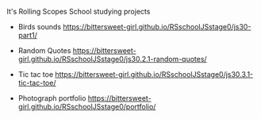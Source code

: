 It's Rolling Scopes School studying projects

- Birds sounds  https://bittersweet-girl.github.io/RSschoolJSstage0/js30-part1/

- Random Quotes  https://bittersweet-girl.github.io/RSschoolJSstage0/js30.2.1-random-quotes/

- Tic tac toe  https://bittersweet-girl.github.io/RSschoolJSstage0/js30.3.1-tic-tac-toe/

- Photograph portfolio https://bittersweet-girl.github.io/RSschoolJSstage0/portfolio/
